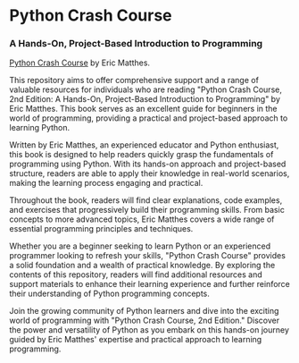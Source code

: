 # Python Crash Course
### A Hands-On, Project-Based Introduction to Programming

[Python Crash Course]([https://nostarch.com/practical-sql-2nd-edition/](https://www.amazon.com/Python-Crash-Course-2nd-Edition/dp/1593279280)) by Eric Matthes.

This repository aims to offer comprehensive support and a range of valuable resources for individuals who are reading "Python Crash Course, 2nd Edition: A Hands-On, Project-Based Introduction to Programming" by Eric Matthes. This book serves as an excellent guide for beginners in the world of programming, providing a practical and project-based approach to learning Python.

Written by Eric Matthes, an experienced educator and Python enthusiast, this book is designed to help readers quickly grasp the fundamentals of programming using Python. With its hands-on approach and project-based structure, readers are able to apply their knowledge in real-world scenarios, making the learning process engaging and practical.

Throughout the book, readers will find clear explanations, code examples, and exercises that progressively build their programming skills. From basic concepts to more advanced topics, Eric Matthes covers a wide range of essential programming principles and techniques.

Whether you are a beginner seeking to learn Python or an experienced programmer looking to refresh your skills, "Python Crash Course" provides a solid foundation and a wealth of practical knowledge. By exploring the contents of this repository, readers will find additional resources and support materials to enhance their learning experience and further reinforce their understanding of Python programming concepts.

Join the growing community of Python learners and dive into the exciting world of programming with "Python Crash Course, 2nd Edition." Discover the power and versatility of Python as you embark on this hands-on journey guided by Eric Matthes' expertise and practical approach to learning programming.
